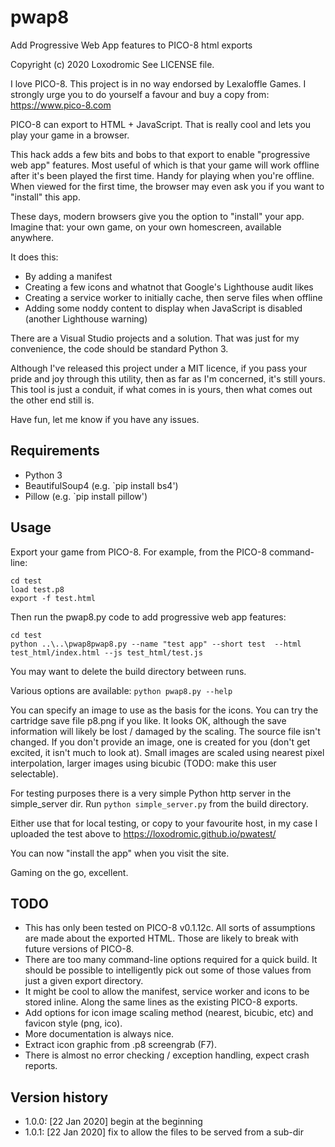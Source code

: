 # pwap8

Add Progressive Web App features to PICO-8 html exports


Copyright (c) 2020 Loxodromic
See LICENSE file.


I love PICO-8. This project is in no way endorsed by Lexaloffle Games. I 
strongly urge you to do yourself a favour and buy a copy from: 
https://www.pico-8.com


PICO-8 can export to HTML + JavaScript. That is really cool and lets you
play your game in a browser.


This hack adds a few bits and bobs to that export to enable 
"progressive web app" features. Most useful of which is that your game will
work offline after it's been played the first time. Handy for playing when 
you're offline. When viewed for the first time, the browser may even ask you 
if you want to "install" this app.


These days, modern browsers give you the option to "install" your app. 
Imagine that: your own game, on your own homescreen, available anywhere.


It does this:
 + By adding a manifest
 + Creating a few icons and whatnot that Google's Lighthouse audit likes
 + Creating a service worker to initially cache, then serve files when offline
 + Adding some noddy content to display when JavaScript is disabled (another Lighthouse warning)


 There are a Visual Studio projects and a solution. That was just for my 
 convenience, the code should be standard Python 3.

 
 Although I've released this project under a MIT licence, if you pass your 
 pride and joy through this utility, then as far as I'm concerned, it's still
 yours. This tool is just a conduit, if what comes in is yours, then what 
 comes out the other end still is.


Have fun, let me know if you have any issues.
 

## Requirements

 + Python 3
 + BeautifulSoup4 (e.g. `pip install bs4')
 + Pillow (e.g. `pip install pillow')
 

## Usage

Export your game from PICO-8. For example, from the PICO-8 command-line:


```
cd test
load test.p8
export -f test.html
```


Then run the pwap8.py code to add progressive web app features:


```
cd test
python ..\..\pwap8pwap8.py --name "test app" --short test  --html test_html/index.html --js test_html/test.js
```

You may want to delete the build directory between runs.


Various options are available: `python pwap8.py --help`


You can specify an image to use as the basis for the icons. You can try the 
cartridge save file p8.png if you like. It looks OK, although the save 
information will likely be lost / damaged by the scaling. The source file 
isn't changed. If you don't provide an image, one is created for you 
(don't get excited, it isn't much to look at). Small images are scaled using 
nearest pixel interpolation, larger images using bicubic (TODO: make this user selectable). 


For testing purposes there is a very simple Python http server in the simple_server dir.
Run `python simple_server.py` from the build directory.


Either use that for local testing, or copy to your favourite host, in my case I uploaded the 
test above to https://loxodromic.github.io/pwatest/


You can now "install the app" when you visit the site.


Gaming on the go, excellent.


## TODO

+ This has only been tested on PICO-8 v0.1.12c. All sorts of assumptions are 
made about the exported HTML. Those are likely to break with future 
versions of PICO-8.
+ There are too many command-line options required for a quick build. It should 
be possible to intelligently pick out some of those values from just a given 
export directory.
+ It might be cool to allow the manifest, service worker and 
icons to be stored inline. Along the same lines as the existing PICO-8 exports.
+ Add options for icon image scaling method (nearest, bicubic, etc) and favicon style (png, ico).
+ More documentation is always nice.
+ Extract icon graphic from .p8 screengrab (F7).
+ There is almost no error checking / exception handling, expect crash reports.


## Version history

+ 1.0.0: [22 Jan 2020] begin at the beginning
+ 1.0.1: [22 Jan 2020] fix to allow the files to be served from a sub-dir
